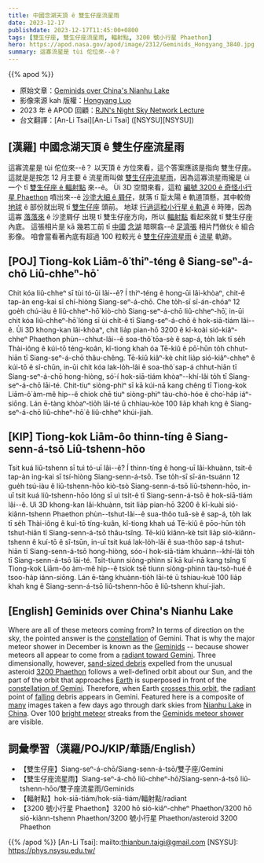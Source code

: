 ```yaml
---
title: 中國念湖天頂 ê 雙生仔座流星雨
date: 2023-12-17
publishdate: 2023-12-17T11:45:00+0800
tags: [雙生仔座, 雙生仔座流星雨, 輻射點, 3200 號小行星 Phaethon]
hero: https://apod.nasa.gov/apod/image/2312/Geminids_Hongyang_3840.jpg
summary: 這寡流星是 tùi 佗位來--ê？
---
```


{{% apod %}}

- 原始文章：[Geminids over China's Nianhu Lake](https://apod.nasa.gov/apod/ap231217.html)
- 影像來源 kah 版權：[Hongyang Luo](mailto:mgsluo@gmail.com)
- 2023 年 ê APOD 回顧：[RJN's Night Sky Network Lecture](https://www.youtube.com/watch?v=S00SNpSNKZo)
- 台文翻譯：[An-Li Tsai][An-Li Tsai] ([NSYSU][NSYSU])

## [漢羅] 中國念湖天頂 ê 雙生仔座流星雨
這寡流星是 tùi 佗位來--ê？
以天頂 ê 方位來看，這个答案應該是指向 雙生仔[座][constellation]。
這就是是按怎 12 月主要 ê 流星雨叫做 [雙生仔座流星雨][Geminids]，因為這寡流星雨攏是 ùi 一个 tī [雙生仔座 ê 輻射點][radiant toward Gemini] 來--ê。
Ùi 3D 空間來看，這粒 [編號 3200 ê 奇怪小行星 Phaethon][3200 Phaethon] 噴出來--ê [沙塗大細 ê 屑仔][sand-sized debris]，就落 tī 踅太陽 ê 軌道頂懸，其中較倚 [地球][Earth] ê 部份就出現 tī [雙生仔座][constellation of Gemini] 頭前。
地球 [行過這粒小行星 ê 軌道][crosses this orbit] ê 時陣，因為這寡 [落落來][falling] ê 沙塗屑仔 出現 tī 雙生仔座方向，所以 [輻射點][radiant] 看起來就 tī 雙生仔座內底。
這張相片是 kā 幾若工前 tī [中國][China] [念湖][Nianhu Lake] 暗暝翕--ê [足濟張][many] 相片鬥做伙 ê 組合影像。
咱會當看著內底有超過 100 粒較光 ê [雙生仔座流星雨][Geminids meteor shower] ê [流星][bright meteor] 軌跡。

## [POJ] Tiong-kok Liām-ô͘ thiⁿ-téng ê Siang-seⁿ-á-chō Liû-chheⁿ-hō͘
Chit kóa liû-chheⁿ sī tùi tó-ūi lâi--ê?
Í thiⁿ-téng ê hong-ūi lâi-khòaⁿ, chit-ê tap-àn eng-kai sī chí-hiòng Siang-seⁿ-á-chō.
Che to̍h-sī sī-án-chóaⁿ 12 goe̍h chú-iàu ê liû-chheⁿ-hō͘ kiò-chò Siang-seⁿ-á-chō liû-chheⁿ-hō͘, in-ūi chit kóa liû-chheⁿ-hō͘ lóng sī ùi chi̍t-ê tī Siang-seⁿ-á-chō ê hok-siā-tiám lâi--ê.
Ùi 3D khong-kan lâi-khòaⁿ, chit lia̍p pian-hō 3200 ê kî-koài sió-kiâⁿ-chheⁿ Phaethon phùn--chhut-lâi--ê soa-thô͘ tōa-sè ê sap-á, to̍h lak tī se̍h Thài-iông ê kúi-tō téng-koân, kî-tiong khah óa Tē-kiû ê pō͘-hūn to̍h chhut-hiān tī Siang-seⁿ-á-chō thâu-chêng.
Tē-kiû kiâⁿ-kè chit lia̍p sió-kiâⁿ-chheⁿ ê kúi-tō ê sî-chūn, in-ūi chit kóa lak-lo̍h-lâi ê soa-thô͘ sap-á chhut-hiān tī Siang-seⁿ-á-chō hong-hiòng, só͘-í hok-siā-tiám khòaⁿ--khí-lâi to̍h tī Siang-seⁿ-á-chō lāi-té.
Chit-tiuⁿ siòng-phìⁿ sī kā kúi-nā kang chêng tī Tiong-kok Liām-ô͘ àm-mê hip--ê chiok chē tiuⁿ siòng-phìⁿ tàu-chò-hóe ê cho͘-ha̍p iáⁿ-siōng.
Lán ē-tàng khòaⁿ-tio̍h lāi-té ū chhiau-kòe 100 lia̍p khah kng ê Siang-seⁿ-á-chō liû-chheⁿ-hō͘ ê liû-chheⁿ khúi-jiah.

## [KIP] Tiong-kok Liām-ôo thinn-tíng ê Siang-senn-á-tsō Liû-tshenn-hōo
Tsit kuá liû-tshenn sī tuì tó-uī lâi--ê?
Í thinn-tíng ê hong-uī lâi-khuànn, tsit-ê tap-àn ing-kai sī tsí-hiòng Siang-senn-á-tsō.
Tse to̍h-sī sī-án-tsuánn 12 gue̍h tsú-iàu ê liû-tshenn-hōo kiò-tsò Siang-senn-á-tsō liû-tshenn-hōo, in-uī tsit kuá liû-tshenn-hōo lóng sī uì tsi̍t-ê tī Siang-senn-á-tsō ê hok-siā-tiám lâi--ê.
Uì 3D khong-kan lâi-khuànn, tsit lia̍p pian-hō 3200 ê kî-kuài sió-kiânn-tshenn Phaethon phùn--tshut-lâi--ê sua-thôo tuā-sè ê sap-á, to̍h lak tī se̍h Thài-iông ê kuí-tō tíng-kuân, kî-tiong khah uá Tē-kiû ê pōo-hūn to̍h tshut-hiān tī Siang-senn-á-tsō thâu-tsîng.
Tē-kiû kiânn-kè tsit lia̍p sió-kiânn-tshenn ê kuí-tō ê sî-tsūn, in-uī tsit kuá lak-lo̍h-lâi ê sua-thôo sap-á tshut-hiān tī Siang-senn-á-tsō hong-hiòng, sóo-í hok-siā-tiám khuànn--khí-lâi to̍h tī Siang-senn-á-tsō lāi-té.
Tsit-tiunn siòng-phìnn sī kā kuí-nā kang tsîng tī Tiong-kok Liām-ôo àm-mê hip--ê tsiok tsē tiunn siòng-phìnn tàu-tsò-hué ê tsoo-ha̍p iánn-siōng.
Lán ē-tàng khuànn-tio̍h lāi-té ū tshiau-kuè 100 lia̍p khah kng ê Siang-senn-á-tsō liû-tshenn-hōo ê liû-tshenn khuí-jiah.

## [English] Geminids over China's Nianhu Lake
Where are all of these meteors coming from?
In terms of direction on the sky, the pointed answer is the [constellation][constellation] of Gemini.
That is why the major meteor shower in December is known as the [Geminids][Geminids] -- because shower meteors all appear to come from a [radiant toward Gemini][radiant toward Gemini].
Three dimensionally, however, [sand-sized debris][sand-sized debris] expelled from the unusual asteroid [3200 Phaethon][3200 Phaethon] follows a well-defined orbit about our Sun, and the part of the orbit that approaches [Earth][Earth] is superposed in front of the [constellation of Gemini][constellation of Gemini].
Therefore, when Earth [crosses this orbit][crosses this orbit], the [radiant][radiant] point of [falling][falling] debris appears in Gemini.
Featured here is a composite of [many][many] images taken a few days ago through dark skies from [Nianhu Lake][Nianhu Lake] in [China][China].
Over 100 [bright meteor][bright meteor] streaks from the [Geminids meteor shower][Geminids meteor shower] are visible.

## 詞彙學習（漢羅/POJ/KIP/華語/English）
- 【雙生仔座】Siang-seⁿ-á-chō/Siang-senn-á-tsō/雙子座/Gemini
- 【雙生仔座流星雨】Siang-seⁿ-á-chō liû-chheⁿ-hō͘/Siang-senn-á-tsō liû-tshenn-hōo/雙子座流星雨/Geminids
- 【輻射點】hok-siā-tiám/hok-siā-tiám/輻射點/radiant
- 【3200 號小行星 Phaethon】3200 hō sió-kiâⁿ-chheⁿ Phaethon/3200 hō sió-kiânn-tshenn Phaethon/3200 號小行星 Phaethon/asteroid 3200 Phaethon

{{% /apod %}}
[An-Li Tsai]: mailto:thianbun.taigi@gmail.com
[NSYSU]: https://phys.nsysu.edu.tw/

[copyright]: https://apod.nasa.gov/apod/fap/lib/about_apod.html#srapply
[License]: https://creativecommons.org/licenses/by/3.0/

[constellation]:https://en.wikipedia.org/wiki/Gemini_(constellation)
[Geminids]:https://science.nasa.gov/solar-system/meteors-meteorites/geminids/
[radiant toward Gemini]:https://apod.nasa.gov/apod/ap221225.html
[sand-sized debris]:https://en.wikipedia.org/wiki/Meteors
[3200 Phaethon]:https://en.wikipedia.org/wiki/3200_Phaethon
[Earth]:https://science.nasa.gov/earth/facts/
[constellation of Gemini]:https://en.wikipedia.org/wiki/Gemini_(constellation)
[crosses this orbit]:https://apod.nasa.gov/apod/ap180808.html
[radiant]:https://en.wikipedia.org/wiki/Radiant_(meteor_shower)
[falling]:https://apod.nasa.gov/apod/ap210815.html
[many]:https://live.staticflickr.com/5613/15634745431_af629b9374.jpg
[Nianhu Lake]:https://english.www.gov.cn/news/photos/202011/23/content_WS5fbb23bcc6d0f72576940628.html
[China]:https://en.wikipedia.org/wiki/China
[bright meteor]:https://apod.nasa.gov/apod/ap081125.html
[Geminids meteor shower]:https://en.wikipedia.org/wiki/Geminids
